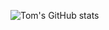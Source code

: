 ![Tom's GitHub stats](https://github-readme-stats.vercel.app/api?username=ThomasBury&show_icons=true&theme=radical)

